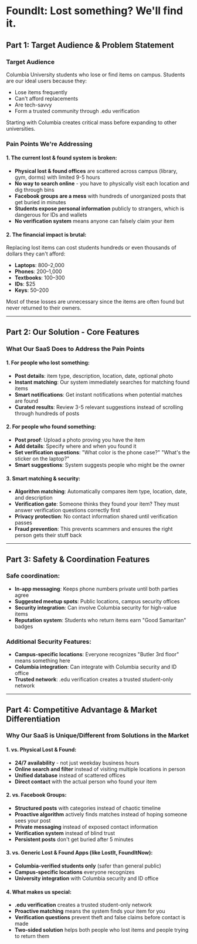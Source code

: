 # FoundIt: Lost something? We'll find it.

## Part 1: Target Audience & Problem Statement

### Target Audience
Columbia University students who lose or find items on campus. Students are our ideal users because they:
- Lose items frequently
- Can't afford replacements
- Are tech-savvy
- Form a trusted community through .edu verification

Starting with Columbia creates critical mass before expanding to other universities.

### Pain Points We're Addressing

#### 1. The current lost & found system is broken:
- **Physical lost & found offices** are scattered across campus (library, gym, dorms) with limited 9-5 hours
- **No way to search online** - you have to physically visit each location and dig through bins
- **Facebook groups are a mess** with hundreds of unorganized posts that get buried in minutes
- **Students expose personal information** publicly to strangers, which is dangerous for IDs and wallets
- **No verification system** means anyone can falsely claim your item

#### 2. The financial impact is brutal:
Replacing lost items can cost students hundreds or even thousands of dollars they can't afford:
- **Laptops**: $800–$2,000
- **Phones**: $200–$1,000
- **Textbooks**: $100–$300
- **IDs**: $25
- **Keys**: $50–$200

Most of these losses are unnecessary since the items are often found but never returned to their owners.

---

## Part 2: Our Solution - Core Features

### What Our SaaS Does to Address the Pain Points

#### 1. For people who lost something:
- **Post details**: item type, description, location, date, optional photo
- **Instant matching**: Our system immediately searches for matching found items
- **Smart notifications**: Get instant notifications when potential matches are found
- **Curated results**: Review 3-5 relevant suggestions instead of scrolling through hundreds of posts

#### 2. For people who found something:
- **Post proof**: Upload a photo proving you have the item
- **Add details**: Specify where and when you found it
- **Set verification questions**: "What color is the phone case?" "What's the sticker on the laptop?"
- **Smart suggestions**: System suggests people who might be the owner

#### 3. Smart matching & security:
- **Algorithm matching**: Automatically compares item type, location, date, and description
- **Verification gate**: Someone thinks they found your item? They must answer verification questions correctly first
- **Privacy protection**: No contact information shared until verification passes
- **Fraud prevention**: This prevents scammers and ensures the right person gets their stuff back

---

## Part 3: Safety & Coordination Features

### Safe coordination:
- **In-app messaging**: Keeps phone numbers private until both parties agree
- **Suggested meetup spots**: Public locations, campus security offices
- **Security integration**: Can involve Columbia security for high-value items
- **Reputation system**: Students who return items earn "Good Samaritan" badges

### Additional Security Features:
- **Campus-specific locations**: Everyone recognizes "Butler 3rd floor" means something here
- **Columbia integration**: Can integrate with Columbia security and ID office
- **Trusted network**: .edu verification creates a trusted student-only network

---

## Part 4: Competitive Advantage & Market Differentiation

### Why Our SaaS is Unique/Different from Solutions in the Market

#### 1. vs. Physical Lost & Found:
- **24/7 availability** - not just weekday business hours
- **Online search and filter** instead of visiting multiple locations in person
- **Unified database** instead of scattered offices
- **Direct contact** with the actual person who found your item

#### 2. vs. Facebook Groups:
- **Structured posts** with categories instead of chaotic timeline
- **Proactive algorithm** actively finds matches instead of hoping someone sees your post
- **Private messaging** instead of exposed contact information
- **Verification system** instead of blind trust
- **Persistent posts** don't get buried after 5 minutes

#### 3. vs. Generic Lost & Found Apps (like LostIt, FoundItNow):
- **Columbia-verified students only** (safer than general public)
- **Campus-specific locations** everyone recognizes
- **University integration** with Columbia security and ID office

#### 4. What makes us special:
- **.edu verification** creates a trusted student-only network
- **Proactive matching** means the system finds your item for you
- **Verification questions** prevent theft and false claims before contact is made
- **Two-sided solution** helps both people who lost items and people trying to return them